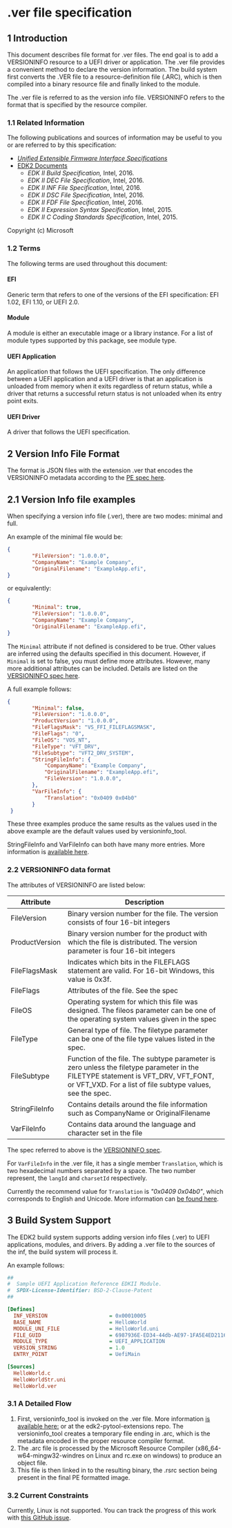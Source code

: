 # .ver file specification

## 1 Introduction

This document describes file format for .ver files. The end goal is to add a
VERSIONINFO resource to a UEFI driver or application. The .ver file provides
a convenient method to declare the version information. The build system first
converts the .VER file to a resource-definition file (.ARC), which is then
compiled into a binary resource file and finally linked to the module.

The .ver file is referred to as the version info file. VERSIONINFO refers to
the format that is specified by the resource compiler.

### 1.1 Related Information

The following publications and sources of information may be useful to you or
are referred to by this specification:

- [_Unified Extensible Firmware Interface Specifications_](http://uefi.org/specifications)
- [EDK2 Documents](http://www.tianocore.org/docs/EDK_II_Documents.html)
  - _EDK II Build Specification,_ Intel, 2016.
  - _EDK II DEC File Specification_, Intel, 2016.
  - _EDK II INF File Specification_, Intel, 2016.
  - _EDK II DSC File Specification_, Intel, 2016.
  - _EDK II FDF File Specification_, Intel, 2016.
  - _EDK II Expression Syntax Specification_, Intel, 2015.
  - _EDK II C Coding Standards Specification_, Intel, 2015.

Copyright (c) Microsoft

### 1.2 Terms

The following terms are used throughout this document:

#### EFI

Generic term that refers to one of the versions of the EFI specification: EFI
1.02, EFI 1.10, or UEFI 2.0.

#### Module

A module is either an executable image or a library instance. For a list of
module types supported by this package, see module type.

#### UEFI Application

An application that follows the UEFI specification. The only difference between
a UEFI application and a UEFI driver is that an application is unloaded from
memory when it exits regardless of return status, while a driver that returns a
successful return status is not unloaded when its entry point exits.

#### UEFI Driver

A driver that follows the UEFI specification.

## 2 Version Info File Format

The format is JSON files with the extension .ver that encodes the VERSIONINFO
metadata according to the
[PE spec here](https://docs.microsoft.com/en-us/windows/win32/menurc/versioninfo-resource).

## 2.1 Version Info file examples

When specifying a version info file (.ver), there are two modes: minimal and full.

An example of the minimal file would be:

```json
{
        "FileVersion": "1.0.0.0",
        "CompanyName": "Example Company",
        "OriginalFilename": "ExampleApp.efi",
}
```

or equivalently:

```json
{
        "Minimal": true,
        "FileVersion": "1.0.0.0",
        "CompanyName": "Example Company",
        "OriginalFilename": "ExampleApp.efi",
}
```

The `Minimal` attribute if not defined is considered to be true.
Other values are inferred using the defaults specified in this document.
However, if `Minimal` is set to false, you must define more attributes.
However, many more additional attributes can be included. Details are
listed on the [VERSIONINFO spec here](https://docs.microsoft.com/en-us/windows/win32/menurc/versioninfo-resource).

A full example follows:

```json
{
        "Minimal": false,
        "FileVersion": "1.0.0.0",
        "ProductVersion": "1.0.0.0",
        "FileFlagsMask": "VS_FFI_FILEFLAGSMASK",
        "FileFlags": "0",
        "FileOS": "VOS_NT",
        "FileType": "VFT_DRV",
        "FileSubtype": "VFT2_DRV_SYSTEM",
        "StringFileInfo": {
            "CompanyName": "Example Company",
            "OriginalFilename": "ExampleApp.efi",
            "FileVersion": "1.0.0.0",
        },
        "VarFileInfo": {
            "Translation": "0x0409 0x04b0"
        }
 }
```

These three examples produce the same results as the values used in the above
example are the default values used by versioninfo_tool.

StringFileInfo and VarFileInfo can both have many more entries.
More information is
[available here](https://docs.microsoft.com/en-us/windows/win32/menurc/versioninfo-resource).

### 2.2 VERSIONINFO data format

The attributes of VERSIONINFO are listed below:

| Attribute      | Description |
|----------------|-------------|
| FileVersion    | Binary version number for the file. The version consists of four 16-bit integers |
| ProductVersion | Binary version number for the product with which the file is distributed. The version parameter is four 16-bit integers |
| FileFlagsMask  | Indicates which bits in the FILEFLAGS statement are valid. For 16-bit Windows, this value is 0x3f. |
| FileFlags      | Attributes of the file. See the spec |
| FileOS         | Operating system for which this file was designed. The fileos parameter can be one of the operating system values given in the spec |
| FileType       | General type of file. The filetype parameter can be one of the file type values listed in the spec. |
| FileSubtype    | Function of the file. The subtype parameter is zero unless the filetype parameter in the FILETYPE statement is VFT_DRV, VFT_FONT, or VFT_VXD. For a list of file subtype values, see the spec.  |
| StringFileInfo | Contains details around the file information such as CompanyName or OriginalFilename |
| VarFileInfo    | Contains data around the language and character set in the file |

The spec referred to above is the
[VERSIONINFO spec](https://docs.microsoft.com/en-us/windows/win32/menurc/versioninfo-resource).

For `VarFileInfo` in the .ver file, it has a single member `Translation`, which
is two hexadecimal numbers separated by a space.
The two number represent, the `langId` and `charsetId` respectively.

Currently the recommend value for `Translation` is _"0x0409 0x04b0"_,
which corresponds to English and Unicode. More information can
[be found here](https://docs.microsoft.com/en-us/windows/win32/menurc/varfileinfo-block).

## 3 Build System Support

The EDK2 build system supports adding version info files (.ver) to UEFI
applications, modules, and drivers. By adding a .ver file to the sources
of the inf, the build system will process it.

An example follows:

```ini
##
#  Sample UEFI Application Reference EDKII Module.
#  SPDX-License-Identifier: BSD-2-Clause-Patent
##

[Defines]
  INF_VERSION                    = 0x00010005
  BASE_NAME                      = HelloWorld
  MODULE_UNI_FILE                = HelloWorld.uni
  FILE_GUID                      = 6987936E-ED34-44db-AE97-1FA5E4ED2116
  MODULE_TYPE                    = UEFI_APPLICATION
  VERSION_STRING                 = 1.0
  ENTRY_POINT                    = UefiMain

[Sources]
  HelloWorld.c
  HelloWorldStr.uni
  HelloWorld.ver
```

### 3.1 A Detailed Flow

1. First, versioninfo_tool is invoked on the .ver file.
More information [is available here:](https://github.com/tianocore/edk2-pytool-extensions/blob/master/docs/usability/using_versioninfo.md)
or at the edk2-pytool-extensions repo. The versioninfo_tool creates a
temporary file ending in .arc, which is the metadata encoded in the proper
resource compiler format.
2. The .arc file is processed by the Microsoft Resource Compiler
(x86_64-w64-mingw32-windres on Linux and rc.exe on windows) to produce an
object file.
3. This file is then linked in to the resulting binary, the .rsrc section
being present in the final PE formatted image.

### 3.2 Current Constraints

Currently, Linux is not supported. You can track the progress of this work with
[this GitHub issue](https://github.com/microsoft/mu/issues/105).
